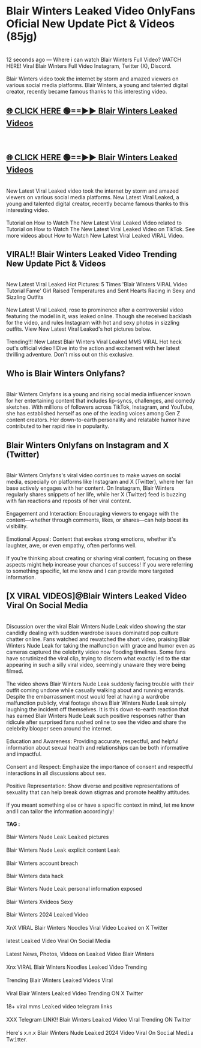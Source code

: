 # Blair Winters Leaked Video OnlyFans Oficial New Update Pict & Videos (85jg)
<br>
12 seconds ago — Where i can watch Blair Winters Full Video? WATCH HERE! Viral Blair Winters Full Video Instagram, Twitter (X), Discord.
<br><br>
Blair Winters video took the internet by storm and amazed viewers on various social media platforms. Blair Winters, a young and talented digital creator, recently became famous thanks to this interesting video.
<br>
<h2><a href="https://play.trustnlinepharmacy.us?title=Blair_Winters">🌐 CLICK HERE 🟢==►► Blair Winters Leaked Videos</a></h2>
<br>
<h2><a href="https://play.trustnlinepharmacy.us?title=Blair_Winters">🌐 CLICK HERE 🟢==►► Blair Winters Leaked Videos</a></h2>
<br>
New Latest Viral Leaked video took the internet by storm and amazed viewers on various social media platforms. New Latest Viral Leaked, a young and talented digital creator, recently became famous thanks to this interesting video.
<br><br>
Tutorial on How to Watch The New Latest Viral Leaked Video related to Tutorial on How to Watch The New Latest Viral Leaked Video on TikTok. See more videos about How to Watch New Latest Viral Leaked VIRAL Video.
<br>
<h2>VIRAL!! Blair Winters Leaked Video Trending New Update Pict & Videos</h2>
<br>
New Latest Viral Leaked Hot Pictures: 5 Times 'Blair Winters VIRAL Video Tutorial Fame' Girl Raised Temperatures and Sent Hearts Racing in Sexy and Sizzling Outfits
<br><br>
New Latest Viral Leaked, rose to prominence after a controversial video featuring the model in it, was leaked online. Though she received backlash for the video, and rules Instagram with hot and sexy photos in sizzling outfits. View New Latest Viral Leaked's hot pictures below.
<br><br>
Trending!!! New Latest Blair Winters Viral Leaked MMS VIRAL Hot heck out's official video ! Dive into the action and excitement with her latest thrilling adventure. Don't miss out on this exclusive.
<br>
<h2>Who is Blair Winters Onlyfans?</h2>
<br>
Blair Winters Onlyfans is a young and rising social media influencer known for her entertaining content that includes lip-syncs, challenges, and comedy sketches. With millions of followers across TikTok, Instagram, and YouTube, she has established herself as one of the leading voices among Gen Z content creators. Her down-to-earth personality and relatable humor have contributed to her rapid rise in popularity.
<br>
<h2>Blair Winters Onlyfans on Instagram and X (Twitter)</h2>
<br>
Blair Winters Onlyfans's viral video continues to make waves on social media, especially on platforms like Instagram and X (Twitter), where her fan base actively engages with her content. On Instagram, Blair Winters regularly shares snippets of her life, while her X (Twitter) feed is buzzing with fan reactions and reposts of her viral content.
<br><br>
Engagement and Interaction: Encouraging viewers to engage with the content—whether through comments, likes, or shares—can help boost its visibility.
<br><br>
Emotional Appeal: Content that evokes strong emotions, whether it's laughter, awe, or even empathy, often performs well.
<br><br>
If you're thinking about creating or sharing viral content, focusing on these aspects might help increase your chances of success! If you were referring to something specific, let me know and I can provide more targeted information.
<br>
<h2>[X VIRAL VIDEOS]@Blair Winters Leaked Video Viral On Social Media</h2>
<br>
Discussion over the viral Blair Winters Nude Leak video showing the star candidly dealing with sudden wardrobe issues dominated pop culture chatter online. Fans watched and rewatched the short video, praising Blair Winters Nude Leak for taking the malfunction with grace and humor even as cameras captured the celebrity video now flooding timelines. Some fans have scrutinized the viral clip, trying to discern what exactly led to the star appearing in such a silly viral video, seemingly unaware they were being filmed.
<br><br>
The video shows Blair Winters Nude Leak suddenly facing trouble with their outfit coming undone while casually walking about and running errands. Despite the embarrassment most would feel at having a wardrobe malfunction publicly, viral footage shows Blair Winters Nude Leak simply laughing the incident off themselves. It is this down-to-earth reaction that has earned Blair Winters Nude Leak such positive responses rather than ridicule after surprised fans rushed online to see the video and share the celebrity blooper seen around the internet.
<br><br>
Education and Awareness: Providing accurate, respectful, and helpful information about sexual health and relationships can be both informative and impactful.
<br><br>
Consent and Respect: Emphasize the importance of consent and respectful interactions in all discussions about sex.
<br><br>
Positive Representation: Show diverse and positive representations of sexuality that can help break down stigmas and promote healthy attitudes.
<br><br>
If you meant something else or have a specific context in mind, let me know and I can tailor the information accordingly!
<br><br>
<strong>TAG :</strong>
<br><br>
Blair Winters Nude Lea𝚔 Lea𝚔ed pictures
<br><br>
Blair Winters Nude Lea𝚔 explicit content Lea𝚔
<br><br>
Blair Winters account breach
<br><br>
Blair Winters data hack
<br><br>
Blair Winters Nude Lea𝚔 personal information exposed
<br><br>
Blair Winters Xvideos Sexy
<br><br>
Blair Winters 2024 Lea𝚔ed Video
<br><br>
XnX VIRAL Blair Winters Noodles Viral Video L𝚎aked on X Twitter
<br><br>
latest Lea𝚔ed Video Viral On Social Media
<br><br>
Latest News, Photos, Videos on Lea𝚔ed Video Blair Winters
<br><br>
Xnx VIRAL Blair Winters Noodles Lea𝚔ed Video Trending
<br><br>
Trending Blair Winters Lea𝚔ed Videos Viral
<br><br>
Viral Blair Winters Lea𝚔ed Video Trending ON X Twitter
<br><br>
18+ viral mms Lea𝚔ed video telegram links
<br><br>
XXX Telegram LINK!! Blair Winters Lea𝚔ed Video Viral Trending ON Twitter
<br><br>
Here's x.n.x Blair Winters Nude Lea𝚔ed 2024 Video Viral On Soc𝚒al Med𝚒a Tw𝚒tter.